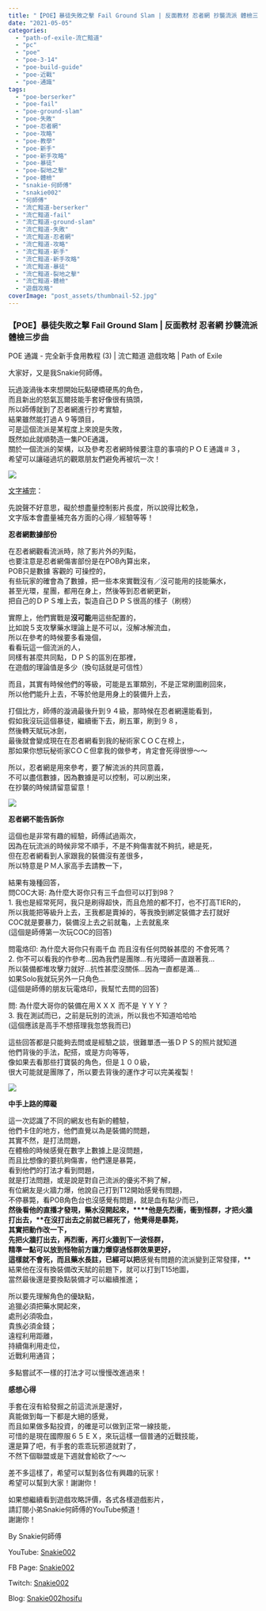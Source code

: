 ```yaml
---
title: "【POE】暴徒失敗之擊 Fail Ground Slam | 反面教材 忍者網 抄襲流派 體檢三步曲 | POE 通識 - 完全新手食用教程 (3) | 流亡黯道 遊戲攻略 | Path of Exile"
date: "2021-05-05"
categories: 
  - "path-of-exile-流亡黯道"
  - "pc"
  - "poe"
  - "poe-3-14"
  - "poe-build-guide"
  - "poe-近戰"
  - "poe-通識"
tags: 
  - "poe-berserker"
  - "poe-fail"
  - "poe-ground-slam"
  - "poe-失敗"
  - "poe-忍者網"
  - "poe-攻略"
  - "poe-教學"
  - "poe-新手"
  - "poe-新手攻略"
  - "poe-暴徒"
  - "poe-裂地之擊"
  - "poe-體檢"
  - "snakie-何師傅"
  - "snakie002"
  - "何師傅"
  - "流亡黯道-berserker"
  - "流亡黯道-fail"
  - "流亡黯道-ground-slam"
  - "流亡黯道-失敗"
  - "流亡黯道-忍者網"
  - "流亡黯道-攻略"
  - "流亡黯道-新手"
  - "流亡黯道-新手攻略"
  - "流亡黯道-暴徒"
  - "流亡黯道-裂地之擊"
  - "流亡黯道-體檢"
  - "遊戲攻略"
coverImage: "post_assets/thumbnail-52.jpg"
---
```


### 【POE】暴徒失敗之擊 Fail Ground Slam | 反面教材 忍者網 抄襲流派 體檢三步曲  
POE 通識 - 完全新手食用教程 (3) | 流亡黯道 遊戲攻略 | Path of Exile

  
大家好，又是我Snakie何師傅。  

  
玩過漩渦後本來想開始玩點硬橋硬馬的角色，  
而且新出的怒氣瓦爾技能手套好像很有搞頭，  
所以師傅就到了忍者網進行抄考實驗，  
結果雖然能打過Ａ９等頭目，  
可是這個流派是某程度上來說是失敗，  
既然如此就順勢造一集POE通識，  
關於一個流派的架構，以及參考忍者網時候要注意的事項的ＰＯＥ通識＃３，  
希望可以讓碰過坑的觀眾朋友們避免再被坑一次！  

  
![](post_assets/2021-04-29-20-00-07_5.gif)  

  
[文字補完](https://snakie002hosifu.blogspot.com/2021/05/poe-fail-ground-slam-poe-3-path-of-exile.html#more)：  

  
先說聲不好意思，礙於想盡量控制影片長度，所以說得比較急，  
文字版本會盡量補充各方面的心得／經驗等等！  

  
**忍者網數據部份**  

  
在忍者網觀看流派時，除了影片外的列點，  
也要注意是忍者網傷害部份是在POB內算出來，  
POB只是數據 客觀的 可操控的，  
有些玩家的確會為了數據，把一些本來實戰沒有／沒可能用的技能藥水，  
甚至光環，星團，都用在身上，然後等到忍者網更新，  
把自己的ＤＰＳ堆上去，製造自己ＤＰＳ很高的樣子（刷榜）  

  
實際上，他們實戰是**沒可能**用這些配置的，  
比如說５支攻擊藥水理論上是不可以，沒解冰解流血，  
所以在參考的時候要多看幾個，  
看看玩這一個流派的人，  
同樣有甚麼共同點，ＤＰＳ的區別在那裡，  
在遊戲的理論值是多少（換句話就是可信性）  

  
而且，其實有時候他們的等級，可能是五軍類別，不是正常刷圖刷回來，  
所以他們能升上去，不等於他是用身上的裝備升上去，  

  
打個比方，師傅的漩渦最後升到９４級，那時候在忍者網還能看到，  
假如我沒玩這個暴徒，繼續衝下去，刷五軍，刷到９８，  
然後轉天賦玩冰劍，  
最後就會變成現在在忍者網看到我的秘術家ＣＯＣ在榜上，  
那如果你想玩秘術家CＯＣ但拿我的做參考，肯定會死得很慘～～  

  
所以，忍者網是用來參考，要了解流派的共同意義，  
不可以盡信數據，因為數據是可以控制，可以刷出來，  
在抄襲的時候請留意留意！  

  
![](post_assets/1.mp4_snapshot_02.05.444-1024x576.jpg)  

  
**忍者網不能告訴你**  

  
這個也是非常有趣的經驗，師傅試過兩次，  
因為在玩流派的時候非常不順手，不是不夠傷害就不夠抗，總是死，  
但在忍者網看到人家跟我的裝備沒有差很多，  
所以特意是ＰＭ人家高手去請教一下，  

  
結果有幾種回答，  
問COC大哥: 為什麼大哥你只有三千血但可以打到98？  
1\. 我也是經常死阿，我只是刷得超快，而且危險的都不打，也不打高TIER的，  
所以我能把等級升上去，王我都是賣掉的，等我換到綁定裝備才去打就好  
COC就是要暴力，裝備沒上去之前就龜，上去就亂來  
(這個是師傅第一次玩COC的回答)  

  
問電烙印: 為什麼大哥你只有兩千血 而且沒有任何閃躲甚麼的 不會死嗎？  
2\. 你不可以看我的作參考…因為我們是團隊…有光環師一直跟著我…  
所以裝備都堆攻擊力就好…抗性甚麼沒關係…因為一直都是滿…  
如果Solo我就玩另外一只角色…  
(這個是師傅的朋友玩電烙印，我幫忙去問的回答)  

  
問: 為什麼大哥你的裝備在用ＸＸＸ 而不是 ＹＹＹ？  
3\. 我在測試而已，之前是玩別的流派，所以我也不知道哈哈哈  
(這個應該是高手不想搭理我忽悠我而已)  

  
這些回答都是只能夠去問或是經驗之談，很難單憑一張ＤＰＳ的照片就知道  
他們背後的手法，配搭，或是方向等等，  
像如果去看那些打寶裝的角色，但是１００級，  
很大可能就是團隊了，所以要去背後的運作才可以完美複製！  

  
![](post_assets/2-3-1024x626.png)  

  
**中手上路的障礙**  

  
這一次認識了不同的網友也有新的體驗，  
他們卡住的地方，他們直覺以為是裝備的問題，  
其實不然，是打法問題，  
在體檢的時候感覺在數字上數據上是沒問題，  
而且比想像的要抗夠傷害，他們還是暴斃，  
看到他們的打法才看到問題，  
就是打法問題，或是說是對自己流派的優劣不夠了解，  
有位網友是火牆力爆，他說自己打到T12開始感覺有問題，  
不停暴斃，看POB角色台也沒感覺有問題，就是血有點少而已，  
**然後看他的直播才發現，藥水沒開起來，****他是先烈衝，衝到怪群，才把火牆打出去，****在沒打出去之前就已經死了，他覺得是暴斃，**  
其實把動作改一下，  
先把火牆打出去，再烈衝，再打火牆到下一波怪群，  
精準一點可以放到怪物前方讓力爆穿過怪群效果更好，  
這樣就不會死，而且藥水長註，已經可以把**感覺有問題的流派變到正常發揮，**  
結果他在沒有換裝備改天賦的前題下，就可以打到T15地圖，  
當然最後還是要換點裝備才可以繼續推進；  

  
所以要先理解角色的優缺點，  
追獵必須把藥水開起來，  
處刑必須吸血，  
貴族必須金錢；  
遠程利用距離，  
持續傷利用走位，  
近戰利用通貨；  

  
多點嘗試不一樣的打法才可以慢慢改進過來！  

  
**感想心得**  

  
手套在沒有給發掘之前這流派是還好，  
真能做到每一下都是大絕的感覺，  
而且如果做多點投資，的確是可以做到正常一線技能，  
可惜的是現在國際服６５ＥＸ，來玩這樣一個普通的近戰技能，  
還是算了吧，有手套的乖乖玩邪道就對了，  
不然下個聯盟或是下週就會給砍了～～  

  
差不多這樣了，希望可以幫到各位有興趣的玩家！  
希望可以幫到大家！謝謝你！  

  
如果想繼續看到遊戲攻略評價，各式各樣遊戲影片，  
請訂閱小弟Snakie何師傅的YouTube頻道！  
謝謝你！  

  
By Snakie何師傅  

  
YouTube: [Snakie002](https://www.youtube.com/c/Snakie002/)  

  
FB Page: [Snakie002](https://www.facebook.com/Snakie002/)  

  
Twitch: [Snakie002](https://www.twitch.tv/snakie002/)  

  
Blog: [Snakie002hosifu](https://snakie002hosifu.blog/)

